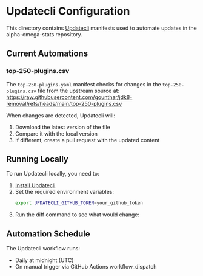 # Updatecli Configuration

This directory contains [Updatecli](https://www.updatecli.io/) manifests used to automate updates in the alpha-omega-stats repository.

## Current Automations

### top-250-plugins.csv

The `top-250-plugins.yaml` manifest checks for changes in the `top-250-plugins.csv` file from the upstream source at:
https://raw.githubusercontent.com/gounthar/jdk8-removal/refs/heads/main/top-250-plugins.csv

When changes are detected, Updatecli will:
1. Download the latest version of the file
2. Compare it with the local version
3. If different, create a pull request with the updated content

## Running Locally

To run Updatecli locally, you need to:

1. [Install Updatecli](https://www.updatecli.io/docs/intro/installation/)
2. Set the required environment variables:
   ```bash
   export UPDATECLI_GITHUB_TOKEN=your_github_token
   ```
3. Run the diff command to see what would change:
## Automation Schedule

The Updatecli workflow runs:
- Daily at midnight (UTC)
- On manual trigger via GitHub Actions workflow_dispatch
